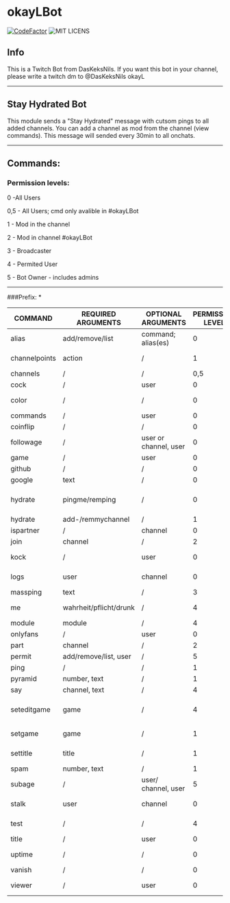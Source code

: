 # okayLBot

[![CodeFactor](https://www.codefactor.io/repository/github/daskeksnils/okayLBot/badge/main)](https://www.codefactor.io/repository/github/daskeksnils/okayLBot/overview/main)
![MIT LICENS](https://camo.githubusercontent.com/addaf52c6b92a0a6766d931fa5fd0344b569429efeacb8c128d170527d2e221c/68747470733a2f2f696d672e736869656c64732e696f2f6769746875622f6c6963656e73652f50686f656e697847616d65732d50686f656e69782f5363726970744465636b)

## Info

This is a Twitch Bot from DasKeksNils. If you want this bot in your channel, please write a twitch dm to @DasKeksNils okayL

---
## Stay Hydrated Bot

This module sends a "Stay Hydrated" message with cutsom pings to all added channels.
You can add a channel as mod from the channel (view commands).
This message will sended every 30min to all onchats.

---
## Commands:

### Permission levels:

 0 -All Users

 0,5 - All Users; cmd only avalible in #okayLBot

 1 - Mod in the channel

 2 - Mod in channel #okayLBot

 3 - Broadcaster

 4 - Permited User

 5 - Bot Owner - includes admins

------

###Prefix: *

|COMMAND   |REQUIRED ARGUMENTS   | OPTIONAL ARGUMENTS   | PERMISSION LEVEL   |COOLDOWN   | NOTES |
|---|---|---|---|---| --- |
|alias  |add/remove/list   |command; alias(es)   | 0  | /  | / |
|channelpoints | action | / | 1 | / | only in #me_kc
|channels   |/   |/   |0,5   |/   | / |
|cock | / | user | 0  | / | / |
|color | / | / | 0 | / | still working on it |
|commands   |/   |user   |0   |/   | / |
|coinflip | / | / | 0 | / | / |
|followage  |/   |user or channel, user   | 0   |/   | testing |
|game   |/   |user   |0   |/   | / |
|github | / | /     | 0   | /  | / |
|google | text | / | 0 | / | / |
|hydrate | pingme/remping | / | 0 | / | channel must be added |
|hydrate | add-/remmychannel | / | 1 | / | / |
|ispartner | / | channel | 0 | / | / |
|join   |channel   |/   |2   |/   | / |
|kock | / | user | 0 | / | only in #me_kc |
|logs |user | channel | 0 | / | logs from logs.ivr.fi |
|massping | text | / | 3 | / | / |
|me   |wahrheit/pflicht/drunk   |/   |4   |/   | only in #me_kc |
|module   |module   |/   |4   |/   | / |
|onlyfans   |/   |user   |0   |/   | / |
|part   |channel   |/   |2   |/   | / |
|permit   |add/remove/list, user   |/   |5   |/   | / |
|ping   |/   |/   |1   |/   | / |
|pyramid   |number, text   |/   |1   |/   | / |
|say | channel, text | / | 4 | / | / |
|seteditgame | game | / | 4 | / | bot needs editor; sets raw input|
|setgame | game | / | 1 | / | bot needs editor|
|settitle | title | / | 1 | / | bot needs editor|
|spam   |number, text   |/   |1   |/   | / |
|subage | / | user/ channel, user | 5 | / | testing |
|stalk | user | channel | 0 | / | is in viewerlist |
|test |/ | / | 4 | 15 | testing cooldown |
|title   |/   |user   |0   |/   | / |
|uptime | / | / | 0 | / | uptime from bot |
|vanish| / | / | 0 | / | / |
|viewer | / | user | 0 | / | shows viewercount |

